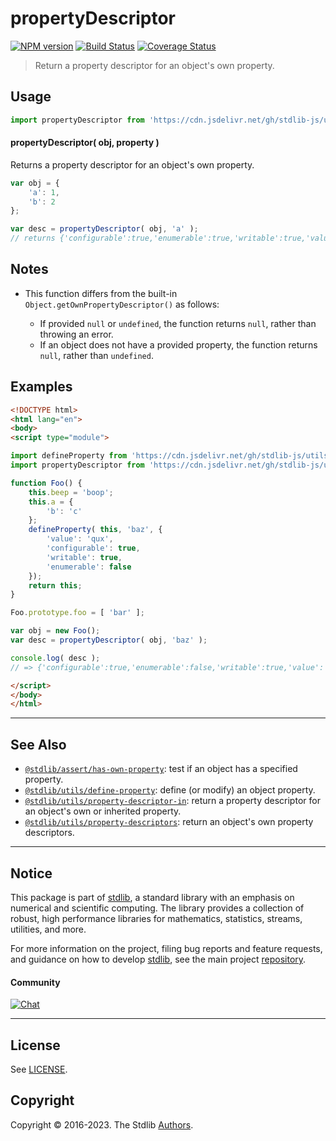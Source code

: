 <!--

@license Apache-2.0

Copyright (c) 2018 The Stdlib Authors.

Licensed under the Apache License, Version 2.0 (the "License");
you may not use this file except in compliance with the License.
You may obtain a copy of the License at

   http://www.apache.org/licenses/LICENSE-2.0

Unless required by applicable law or agreed to in writing, software
distributed under the License is distributed on an "AS IS" BASIS,
WITHOUT WARRANTIES OR CONDITIONS OF ANY KIND, either express or implied.
See the License for the specific language governing permissions and
limitations under the License.

-->

# propertyDescriptor

[![NPM version][npm-image]][npm-url] [![Build Status][test-image]][test-url] [![Coverage Status][coverage-image]][coverage-url] <!-- [![dependencies][dependencies-image]][dependencies-url] -->

> Return a property descriptor for an object's own property.



<section class="usage">

## Usage

```javascript
import propertyDescriptor from 'https://cdn.jsdelivr.net/gh/stdlib-js/utils-property-descriptor@esm/index.mjs';
```

#### propertyDescriptor( obj, property )

Returns a property descriptor for an object's own property.

```javascript
var obj = {
    'a': 1,
    'b': 2
};

var desc = propertyDescriptor( obj, 'a' );
// returns {'configurable':true,'enumerable':true,'writable':true,'value':1}
```

</section>

<!-- /.usage -->

<section class="notes">

## Notes

-   This function differs from the built-in `Object.getOwnPropertyDescriptor()` as follows:

    -   If provided `null` or `undefined`, the function returns `null`, rather than throwing an error.
    -   If an object does not have a provided property, the function returns `null`, rather than `undefined`.

</section>

<!-- /.notes -->

<section class="examples">

## Examples

<!-- eslint no-undef: "error" -->

```html
<!DOCTYPE html>
<html lang="en">
<body>
<script type="module">

import defineProperty from 'https://cdn.jsdelivr.net/gh/stdlib-js/utils-define-property@esm/index.mjs';
import propertyDescriptor from 'https://cdn.jsdelivr.net/gh/stdlib-js/utils-property-descriptor@esm/index.mjs';

function Foo() {
    this.beep = 'boop';
    this.a = {
        'b': 'c'
    };
    defineProperty( this, 'baz', {
        'value': 'qux',
        'configurable': true,
        'writable': true,
        'enumerable': false
    });
    return this;
}

Foo.prototype.foo = [ 'bar' ];

var obj = new Foo();
var desc = propertyDescriptor( obj, 'baz' );

console.log( desc );
// => {'configurable':true,'enumerable':false,'writable':true,'value':'qux'}

</script>
</body>
</html>
```

</section>

<!-- /.examples -->

<!-- Section for related `stdlib` packages. Do not manually edit this section, as it is automatically populated. -->

<section class="related">

* * *

## See Also

-   <span class="package-name">[`@stdlib/assert/has-own-property`][@stdlib/assert/has-own-property]</span><span class="delimiter">: </span><span class="description">test if an object has a specified property.</span>
-   <span class="package-name">[`@stdlib/utils/define-property`][@stdlib/utils/define-property]</span><span class="delimiter">: </span><span class="description">define (or modify) an object property.</span>
-   <span class="package-name">[`@stdlib/utils/property-descriptor-in`][@stdlib/utils/property-descriptor-in]</span><span class="delimiter">: </span><span class="description">return a property descriptor for an object's own or inherited property.</span>
-   <span class="package-name">[`@stdlib/utils/property-descriptors`][@stdlib/utils/property-descriptors]</span><span class="delimiter">: </span><span class="description">return an object's own property descriptors.</span>

</section>

<!-- /.related -->

<!-- Section for all links. Make sure to keep an empty line after the `section` element and another before the `/section` close. -->


<section class="main-repo" >

* * *

## Notice

This package is part of [stdlib][stdlib], a standard library with an emphasis on numerical and scientific computing. The library provides a collection of robust, high performance libraries for mathematics, statistics, streams, utilities, and more.

For more information on the project, filing bug reports and feature requests, and guidance on how to develop [stdlib][stdlib], see the main project [repository][stdlib].

#### Community

[![Chat][chat-image]][chat-url]

---

## License

See [LICENSE][stdlib-license].


## Copyright

Copyright &copy; 2016-2023. The Stdlib [Authors][stdlib-authors].

</section>

<!-- /.stdlib -->

<!-- Section for all links. Make sure to keep an empty line after the `section` element and another before the `/section` close. -->

<section class="links">

[npm-image]: http://img.shields.io/npm/v/@stdlib/utils-property-descriptor.svg
[npm-url]: https://npmjs.org/package/@stdlib/utils-property-descriptor

[test-image]: https://github.com/stdlib-js/utils-property-descriptor/actions/workflows/test.yml/badge.svg?branch=main
[test-url]: https://github.com/stdlib-js/utils-property-descriptor/actions/workflows/test.yml?query=branch:main

[coverage-image]: https://img.shields.io/codecov/c/github/stdlib-js/utils-property-descriptor/main.svg
[coverage-url]: https://codecov.io/github/stdlib-js/utils-property-descriptor?branch=main

<!--

[dependencies-image]: https://img.shields.io/david/stdlib-js/utils-property-descriptor.svg
[dependencies-url]: https://david-dm.org/stdlib-js/utils-property-descriptor/main

-->

[chat-image]: https://img.shields.io/gitter/room/stdlib-js/stdlib.svg
[chat-url]: https://gitter.im/stdlib-js/stdlib/

[stdlib]: https://github.com/stdlib-js/stdlib

[stdlib-authors]: https://github.com/stdlib-js/stdlib/graphs/contributors

[umd]: https://github.com/umdjs/umd
[es-module]: https://developer.mozilla.org/en-US/docs/Web/JavaScript/Guide/Modules

[deno-url]: https://github.com/stdlib-js/utils-property-descriptor/tree/deno
[umd-url]: https://github.com/stdlib-js/utils-property-descriptor/tree/umd
[esm-url]: https://github.com/stdlib-js/utils-property-descriptor/tree/esm
[branches-url]: https://github.com/stdlib-js/utils-property-descriptor/blob/main/branches.md

[stdlib-license]: https://raw.githubusercontent.com/stdlib-js/utils-property-descriptor/main/LICENSE

<!-- <related-links> -->

[@stdlib/assert/has-own-property]: https://github.com/stdlib-js/assert-has-own-property/tree/esm

[@stdlib/utils/define-property]: https://github.com/stdlib-js/utils-define-property/tree/esm

[@stdlib/utils/property-descriptor-in]: https://github.com/stdlib-js/utils-property-descriptor-in/tree/esm

[@stdlib/utils/property-descriptors]: https://github.com/stdlib-js/utils-property-descriptors/tree/esm

<!-- </related-links> -->

</section>

<!-- /.links -->
